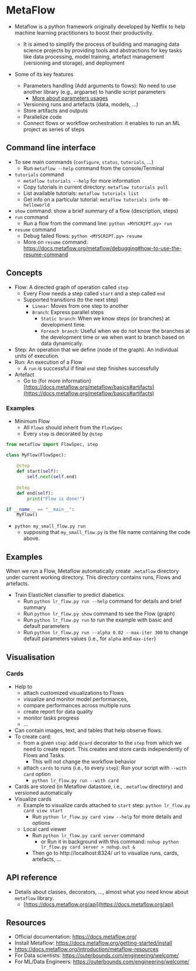 # MetaFlow

- Metaflow is a python framework originally developed by Netflix to help machine learning practitioners to boost their productivity.
  - It is aimed to simplify the process of building and managing data science projects by providing tools and abstractions for key tasks like data processing, model training, artefact management (versioning and storage), and deployment

- Some of its key features
  - Parameters handling (Add arguments to flows): No need to use another library (e.g., argparse) to handle script parameters
    - [More about parameters usages](https://docs.metaflow.org/metaflow/basics#how-to-define-parameters-for-flows)
  - Versioning runs and artefacts (data, models, ...)
  - Store artifacts and outputs 
  - Parallelize code 
  - Connect flows or workflow orchestration: it enables to run an ML project as series of steps

## Command line interface

- To see main commands (`configure`, `status`, `tutorials`, ...)
  - Run `metaflow --help` command from the console/Terminal
- `tutorials` command
  - `metaflow tutorials --help` for more information
  - Copy tutorials in current directory: `metaflow tutorials pull`
  - List available tutorials: `metaflow tutorials list`
  - Get info on a particular tutorial: `metaflow tutorials info 00-helloworld`
- `show` command: show a brief summary of a flow (description, steps)
- `run` command
  - Run a flow from the command line: `python <MYSCRIPT.py> run`
- `resume` command
  - Debug failed flows: `python <MYSCRIPT.py> resume`
  - More on `resume` command: https://docs.metaflow.org/metaflow/debugging#how-to-use-the-resume-command


## Concepts

- Flow: A directed graph of operation called `step`
  - Every Flow needs a step called `start` and a step called `end` 
  - Supported transitions (to the next step)
    - `Linear`:  Moves from one step to another
    - `Branch`: Express parallel steps
      - `Static branch`: When we know steps (or branches) at development time.
      - `Foreach branch`: Useful when we do not know the branches at the development time or we when want to branch based on data dynamically.
- Step: An operation that we define (node of the graph). An individual units of execution.
- Run: An execution of a Flow
  - A `run` is successful if final `end` step finishes successfully
- Artefact
  - Go to (for more information) [https://docs.metaflow.org/metaflow/basics#artifacts](https://docs.metaflow.org/metaflow/basics#artifacts)

### Examples
- Minimum Flow
  - All `Flows` should inherit from the `FlowSpec`
  - Every `step` is decorated by `@step`
  
````python
from metaflow import FlowSpec, step

class MyFlow(FlowSpec):
    
    @step
    def start(self):
        self.next(self.end)
    
    @step
    def end(self):
        print("Flow is done!")

if __name__ == "__main__":
    MyFlow()
````

- `python my_small_flow.py run`
  - supposing that `my_small_flow.py` is the file name containing the code above.


  
## Examples 
When we run a Flow, Metaflow automatically create `.metaflow` directory under current working directory. This directory contains runs, Flows and artefacts.

- Train ElasticNet classifier to predict diabetics.
  - Run `python lr_flow.py run --help` command for details and brief summary
  - Run `python lr_flow.py show` command to see the Flow  (graph)
  - Run `python lr_flow.py run` to run the example with basic and default parameters
  - Run `python lr_flow.py run --alpha 0.02 --max-iter 300` to change default parameters values (i.e., for `alpha` and `max-iter`)



## Visualisation


### Cards
- Help to
  - attach customized visualizations to Flows
  - visualize and monitor model performances, 
  - compare performances across multiple runs
  - create report for data quality
  - monitor tasks progress
  - ...
- Can contain images, text, and tables that help observe flows.
- To create card:
  - from a given `step`: add `@card` decorator to the `step` from which we need to create report. This creates and store cards independently of Flows and Tasks.
    - This will not change the workflow behavior
  - attach `cards` to runs (i.e., to every `step`): Run your script with `--with card` option
    - `python lr_flow.py run --with card`
- Cards are stored (in Metaflow datastore, i.e., `.metaflow` directory) and versioned automatically
- Visualize cards
  - Example to visualize cards attached to `start` step: `python lr_flow.py card view start`
    - Run `python lr_flow.py card view --help` for more details and options
  - Local card viewer
    - Run `python lr_flow.py card server` command 
      - or Run it in background with this command: `nohup python lr_flow.py card server > nohup.out &` 
    - Then go to http://localhost:8324/ url to visualize runs, cards, artefacts, ...

  
## API reference
- Details about classes, decorators, ..., almost what you need know about `metaflow` library.
  - [https://docs.metaflow.org/api](https://docs.metaflow.org/api)


## Resources
- Official documentation: https://docs.metaflow.org/
- Install Metaflow: https://docs.metaflow.org/getting-started/install
- https://docs.metaflow.org/introduction/metaflow-resources
- For Data scientists: https://outerbounds.com/engineering/welcome/
- For ML/Data Engineers: https://outerbounds.com/engineering/welcome/
